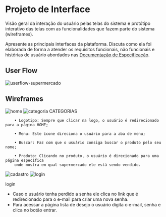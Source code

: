 
# Projeto de Interface

Visão geral da interação do usuário pelas telas do sistema e protótipo interativo das telas com as funcionalidades que fazem parte do sistema (wireframes).

 Apresente as principais interfaces da plataforma. Discuta como ela foi elaborada de forma a atender os requisitos funcionais, não funcionais e histórias de usuário abordados nas <a href="2-Especificação do Projeto.md"> Documentação de Especificação</a>.

## User Flow
![userflow-supermercado](https://user-images.githubusercontent.com/89820803/136298944-71dfdaa6-9554-432b-97e9-32553d6be6c7.jpg)


## Wireframes
![home](https://user-images.githubusercontent.com/89584687/136302797-8fee7c5f-74f7-415e-ab9a-e3377625605d.png)
![categoria](https://user-images.githubusercontent.com/89584687/136302830-6ef7d90b-b6bb-4180-b068-f4cb929ffba6.png)
CATEGORIAS 

        • Logotipo: Sempre que clicar na logo, o usuário é redirecionado para a página HOME; 

        • Menu: Este ícone direciona o usuário para a aba de menu; 

        • Buscar: Faz com que o usuário consiga buscar o produto pelo seu nome; 

        • Produto: Clicando no produto, o usuário é direcionado para uma página específica 
        onde mostra em qual supermercado ele está sendo vendido. 

 
![cadastro](https://user-images.githubusercontent.com/89584687/136302835-b1759dfd-fb47-4543-9542-87aa61c0b1a9.png)
![login](https://user-images.githubusercontent.com/89584687/136302839-a456bc43-bd77-4212-b7ff-8b35c051d480.png)

login

* Caso o usuário tenha perdido a senha ele clica no link que é redirecionado para o e-mail para criar uma nova senha. 
* Para acessar a página lista de desejo o usuário digita o e-mail, senha e clica no botão entrar. 
